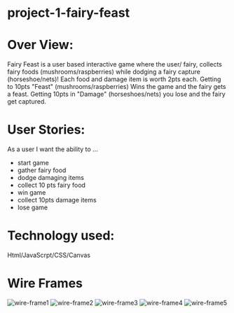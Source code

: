 # project-1-fairy-feast

# Over View:
Fairy Feast is a user based interactive game where the user/ fairy, collects fairy foods (mushrooms/raspberries) while dodging a fairy capture (horseshoe/nets)! Each food and damage item is worth 2pts each.  Getting to 10pts "Feast" (mushrooms/raspberries) Wins the game and the fairy gets a feast. Getting 10pts in "Damage" (horseshoes/nets) you lose and the fairy get captured. 


# User Stories:
As a user I want the ability to ...
* start game
* gather fairy food
* dodge damaging items 
* collect 10 pts fairy food
* win game
* collect 10pts damage items 
* lose game



# Technology used:
Html/JavaScrpt/CSS/Canvas

# Wire Frames
![wire-frame1](fairy-wf1.jpg)
![wire-frame2](fairy-wf2.jpg)
![wire-frame3](fairy-wf3.jpg)
![wire-frame4](fairy-wf4.jpg)
![wire-frame5](fairy-wf5.jpg)